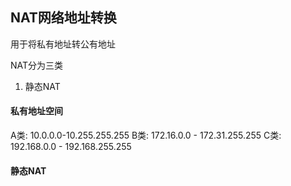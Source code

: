 ## NAT网络地址转换
用于将私有地址转公有地址

NAT分为三类
1. 静态NAT

#### 私有地址空间
A类: 10.0.0.0-10.255.255.255
B类: 172.16.0.0 - 172.31.255.255
C类: 192.168.0.0 - 192.168.255.255

#### 静态NAT